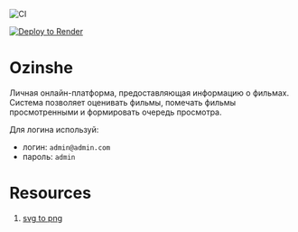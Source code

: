 ![CI](https://github.com/Bayan2019/go-ozinshe/actions/workflows/ci.yml/badge.svg)

[![Deploy to Render](https://render.com/images/deploy-to-render-button.svg)](https://go-ozinshe.onrender.com)


# Ozinshe

Личная онлайн-платформа, предоставляющая информацию о фильмах. Система позволяет оценивать фильмы, помечать фильмы 
просмотренными и формировать очередь просмотра.

Для логина используй:
* логин: `admin@admin.com`
* пароль: `admin`

# Resources

1. [svg to png](https://svgtopng.com/)